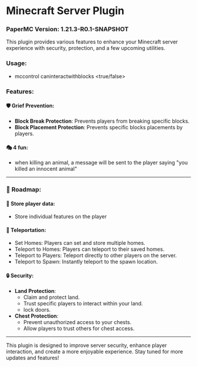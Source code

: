 # Minecraft Server Plugin

### PaperMC Version: 1.21.3-R0.1-SNAPSHOT

This plugin provides various features to enhance your Minecraft server experience with security, protection, and a few upcoming utilities.

### Usage:
- mccontrol caninteractwithblocks <player> <true/false>

### Features:

#### 🛡️ **Grief Prevention:**
- **Block Break Protection**: Prevents players from breaking specific blocks.
- **Block Placement Protection**: Prevents specific blocks placements by players.

#### 🎭 **4 fun:**
- when killing an animal, a message will be sent to the player saying "you killed an innocent animal"
---

### 🚀 **Roadmap:**

#### 🔮 **Store player data:**
- Store individual features on the player

#### 🔮 **Teleportation:**
- Set Homes: Players can set and store multiple homes.
- Teleport to Homes: Players can teleport to their saved homes.
- Teleport to Players: Teleport directly to other players on the server.
- Teleport to Spawn: Instantly teleport to the spawn location.


#### 🔒 **Security:**
- **Land Protection**:
    - Claim and protect land.
    - Trust specific players to interact within your land.
    - lock doors.
- **Chest Protection**:
    - Prevent unauthorized access to your chests.
    - Allow players to trust others for chest access.
---


This plugin is designed to improve server security, enhance player interaction, and create a more enjoyable experience. Stay tuned for more updates and features!


